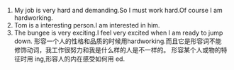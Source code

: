 
1. My job is very hard and demanding.So I must work hard.Of course I am hardworking.
2. Tom is a interesting person.I am interested in him.
3. The bungee is very exciting.I feel very excited when I am ready to jump down.
形容一个人的性格和品质的时候用hardworking.而且它是形容词不能修饰动词，我工作很努力和我是什么样的人是不一样的。
形容某个人或物的特征时用 ing,形容人的内在感受如何用 ed.
